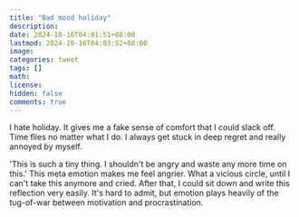 ```yaml
---
title: "Bad mood holiday"
description: 
date: 2024-10-16T04:01:51+08:00
lastmod: 2024-10-16T04:03:52+08:00
image: 
categories: tweet
tags: []
math: 
license: 
hidden: false
comments: true
---
```


I hate holiday. It gives me a fake sense of comfort that I could slack off. Time flies no matter what I do. I always get stuck in deep regret and really annoyed by myself.

'This is such a tiny thing. I shouldn't be angry and waste any more time on this.' This meta emotion makes me feel angrier. What a vicious circle, until I can't take this anymore and cried. After that, I could sit down and write this reflection very easily. It's hard to admit, but emotion plays heavily of the tug-of-war between motivation and procrastination.


